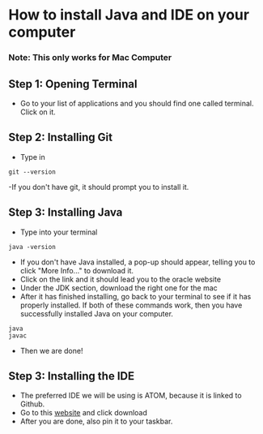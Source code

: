 # How to install Java and IDE on your computer
### Note: This only works for Mac Computer
## Step 1: Opening Terminal
- Go to your list of applications and you should find one called terminal. Click on it.
## Step 2: Installing Git
- Type in 
```
git --version
```
-If you don't have git, it should prompt you to install it.
## Step 3: Installing Java
- Type into your terminal
```
java -version
```
- If you don't have Java installed, a pop-up should appear, telling you to click "More Info..." to download it.
- Click on the link and it should lead you to the oracle website
- Under the JDK section, download the right one for the mac
- After it has finished installing, go back to your terminal to see if it has properly installed. If both of these commands work, then you have successfully installed Java on your computer. 
``` 
java
javac
```
- Then we are done!
## Step 3: Installing the IDE
- The preferred IDE we will be using is ATOM, because it is linked to Github.
- Go to this [website](https://atom.io/) and click download
- After you are done, also pin it to your taskbar. 

